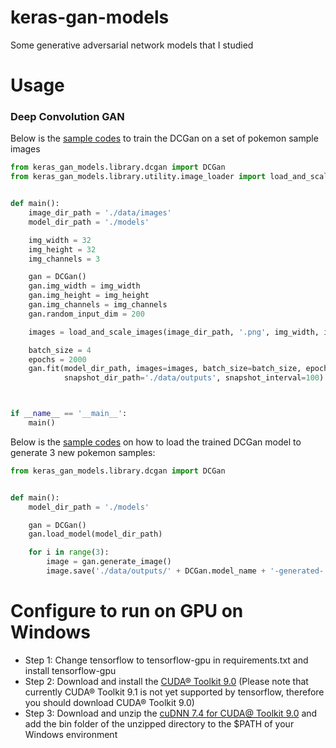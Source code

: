 # keras-gan-models

Some generative adversarial network models that I studied 

# Usage

### Deep Convolution GAN

Below is the [sample codes](keras_gan_models/demo/dcgan_train.py) to train the DCGan on a set of pokemon sample images

```python
from keras_gan_models.library.dcgan import DCGan
from keras_gan_models.library.utility.image_loader import load_and_scale_images


def main():
    image_dir_path = './data/images'
    model_dir_path = './models'

    img_width = 32
    img_height = 32
    img_channels = 3

    gan = DCGan()
    gan.img_width = img_width
    gan.img_height = img_height
    gan.img_channels = img_channels
    gan.random_input_dim = 200

    images = load_and_scale_images(image_dir_path, '.png', img_width, img_height)

    batch_size = 4
    epochs = 2000
    gan.fit(model_dir_path, images=images, batch_size=batch_size, epochs=epochs,
            snapshot_dir_path='./data/outputs', snapshot_interval=100)



if __name__ == '__main__':
    main()
```

Below is the [sample codes](keras_gan_models/demo/dcgan_generate.py) on how to load the trained DCGan model to generate
3 new pokemon samples:

```python
from keras_gan_models.library.dcgan import DCGan


def main():
    model_dir_path = './models'

    gan = DCGan()
    gan.load_model(model_dir_path)

    for i in range(3):
        image = gan.generate_image()
        image.save('./data/outputs/' + DCGan.model_name + '-generated-' + str(i) + '.png')
```

# Configure to run on GPU on Windows

* Step 1: Change tensorflow to tensorflow-gpu in requirements.txt and install tensorflow-gpu
* Step 2: Download and install the [CUDA® Toolkit 9.0](https://developer.nvidia.com/cuda-90-download-archive) (Please note that
currently CUDA® Toolkit 9.1 is not yet supported by tensorflow, therefore you should download CUDA® Toolkit 9.0)
* Step 3: Download and unzip the [cuDNN 7.4 for CUDA@ Toolkit 9.0](https://developer.nvidia.com/cudnn) and add the
bin folder of the unzipped directory to the $PATH of your Windows environment 